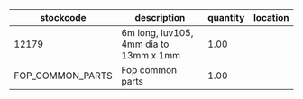 |stockcode|description|quantity|location|
|---------|-----------|--------|--------|
|12179|6m long, luv105, 4mm dia to 13mm x 1mm|1.00||
|FOP_COMMON_PARTS|Fop common parts|1.00||
